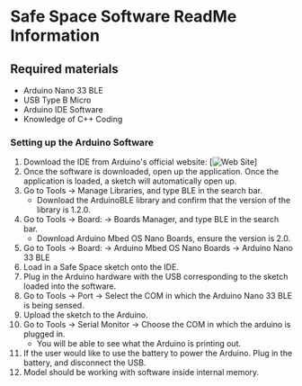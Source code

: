 # Safe Space Software ReadMe Information

## Required materials
* Arduino Nano 33 BLE
* USB Type B Micro
* Arduino IDE Software
* Knowledge of C++ Coding

### Setting up the Arduino Software
1. Download the IDE from Arduino's official website: [![Web Site](https://www.arduino.cc/en/software)]
2. Once the software is downloaded, open up the application. Once the application is loaded, a sketch will automatically open up.
3. Go to Tools -> Manage Libraries, and type BLE in the search bar.
    * Download the ArduinoBLE library and confirm that the version of the library is 1.2.0.
4. Go to Tools -> Board: -> Boards Manager, and type BLE in the search bar.
    * Download Arduino Mbed OS Nano Boards, ensure the version is 2.0.
5. Go to Tools -> Board: -> Arduino Mbed OS Nano Boards -> Arduino Nano 33 BLE
6. Load in a Safe Space sketch onto the IDE.
7. Plug in the Arduino hardware with the USB corresponding to the sketch loaded into the software.
8. Go to Tools -> Port -> Select the COM in which the Arduino Nano 33 BLE is being sensed.
9. Upload the sketch to the Arduino.
10. Go to Tools -> Serial Monitor -> Choose the COM in which the arduino is plugged in.
    * You will be able to see what the Arduino is printing out. 
11. If the user would like to use the battery to power the Arduino. Plug in the battery, and disconnect the USB.
12. Model should be working with software inside internal memory.
